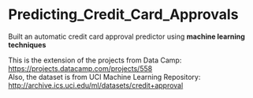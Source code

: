 # Predicting_Credit_Card_Approvals

Built an automatic credit card approval predictor using **machine learning techniques**

This is the extension of the projects from Data Camp: https://projects.datacamp.com/projects/558  
Also, the dataset is from UCI Machine Learning Repository: http://archive.ics.uci.edu/ml/datasets/credit+approval


